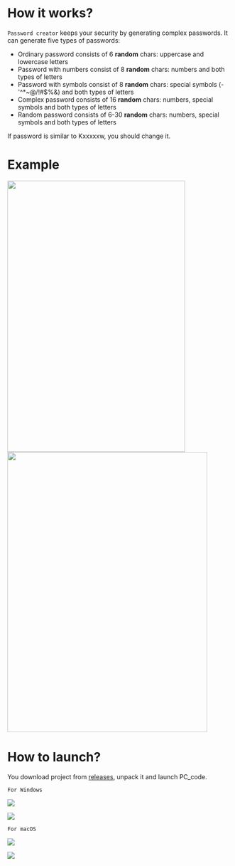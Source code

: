 # How it works?

```Password creator``` keeps your security by generating complex passwords. It can generate five types of passwords:

-	Ordinary password consists of 6 **random** chars: uppercase and lowercase letters
-	Password with numbers consist of 8 **random** chars: numbers and both types of letters
-	Password with symbols consist of 8 **random** chars: special symbols (-'^*~@/!#$%&) and both types of letters
-	Complex password consists of 16 **random** chars: numbers, special symbols and both types of letters
-	Random password consists of 6-30 **random** chars: numbers, special symbols and both types of letters

If password is similar to Kxxxxxw, you should change it.

# Example

<img src="https://github.com/ddoo5/PC/blob/documentation/photos/example1.png" width="400" height="610"><img src="https://github.com/ddoo5/PC/blob/documentation/photos/example2.png" width="450" height="630">


# How to launch?

You download project from [releases]( https://github.com/ddoo5/PC/releases), unpack it and launch PC_code.

```For Windows```

![]( https://github.com/ddoo5/PC/blob/documentation/photos/path_windows1.png)

![]( https://github.com/ddoo5/PC/blob/documentation/photos/path_windows2.png)

```For macOS```

![]( https://github.com/ddoo5/PC/blob/documentation/photos/path1.png)

![]( https://github.com/ddoo5/PC/blob/documentation/photos/path2.png)
